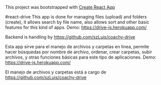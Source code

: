 This project was bootstrapped with [Create React App](https://github.com/facebookincubator/create-react-app)

#react-drive
This app is done for managing files (upload) and folders (create), it allows search by file name, also allows sort and other basic features for this kind of apps. Demo: https://drive-js.herokuapp.com/ 
 
Backend is handling by https://github.com/szLuis/coachy-drive

Esta app sirve para el manejo de archivos y carpetas en línea, permite hacer búsquedas por nombre de archivo, ordenar, crear carpetas, subir archivos, y otras funciones básicas para este tipo de aplicaciones. Demo:  https://drive-js.herokuapp.com/ 

El manejo de archivos y carpetas está a cargo de https://github.com/szLuis/coachy-drive